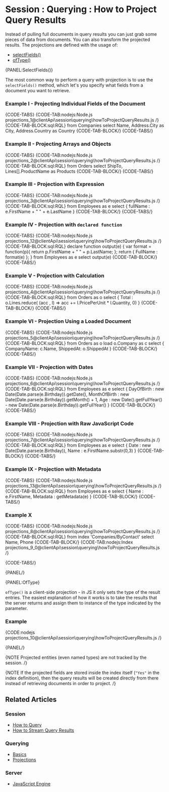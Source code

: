 # Session : Querying : How to Project Query Results

Instead of pulling full documents in query results you can just grab some pieces of data from documents. You can also transform the projected
results. The projections are defined with the usage of:

- [selectFields()](../../../client-api/session/querying/how-to-project-query-results#selectfields)
- [ofType()](../../../client-api/session/querying/how-to-project-query-results#oftype)

{PANEL:SelectFields()}

The most common way to perform a query with projection is to use the `selectFields()` method, which let's you specify what fields from a document you want to retrieve.

### Example I - Projecting Individual Fields of the Document

{CODE-TABS}
{CODE-TAB:nodejs:Node.js projections_1@clientApi\session\querying\howToProjectQueryResults.js /}
{CODE-TAB-BLOCK:sql:RQL}
from Companies
select Name, Address.City as City, Address.Country as Country
{CODE-TAB-BLOCK/}
{CODE-TABS/}

### Example II - Projecting Arrays and Objects

{CODE-TABS}
{CODE-TAB:nodejs:Node.js projections_2@clientApi\session\querying\howToProjectQueryResults.js /}
{CODE-TAB-BLOCK:sql:RQL}
from Orders
select ShipTo, Lines[].ProductName as Products
{CODE-TAB-BLOCK/}
{CODE-TABS/}

### Example III - Projection with Expression

{CODE-TABS}
{CODE-TAB:nodejs:Node.js projections_3@clientApi\session\querying\howToProjectQueryResults.js /}
{CODE-TAB-BLOCK:sql:RQL}
from Employees as e
select {
    fullName : e.FirstName + " " + e.LastName
}
{CODE-TAB-BLOCK/}
{CODE-TABS/}

### Example IV - Projection with `declared function`

{CODE-TABS}
{CODE-TAB:nodejs:Node.js projections_12@clientApi\session\querying\howToProjectQueryResults.js /}
{CODE-TAB-BLOCK:sql:RQL}
declare function output(e) {
	var format = function(p){ return p.FirstName + " " + p.LastName; };
	return { FullName : format(e) };
}
from Employees as e select output(e)
{CODE-TAB-BLOCK/}
{CODE-TABS/}

### Example V - Projection with Calculation

{CODE-TABS}
{CODE-TAB:nodejs:Node.js projections_4@clientApi\session\querying\howToProjectQueryResults.js /}
{CODE-TAB-BLOCK:sql:RQL}
from Orders as o
select {
    Total : o.Lines.reduce(
        (acc , l) => acc += l.PricePerUnit * l.Quantity, 0)
}
{CODE-TAB-BLOCK/}
{CODE-TABS/}

### Example VI - Projection Using a Loaded Document

{CODE-TABS}
{CODE-TAB:nodejs:Node.js projections_5@clientApi\session\querying\howToProjectQueryResults.js /}
{CODE-TAB-BLOCK:sql:RQL}
from Orders as o
load o.Company as c
select {
	CompanyName: c.Name,
	ShippedAt: o.ShippedAt
}
{CODE-TAB-BLOCK/}
{CODE-TABS/}

### Example VII - Projection with Dates

{CODE-TABS}
{CODE-TAB:nodejs:Node.js projections_6@clientApi\session\querying\howToProjectQueryResults.js /}
{CODE-TAB-BLOCK:sql:RQL}
from Employees as e 
select { 
    DayOfBirth : new Date(Date.parse(e.Birthday)).getDate(), 
    MonthOfBirth : new Date(Date.parse(e.Birthday)).getMonth() + 1,
    Age : new Date().getFullYear() - new Date(Date.parse(e.Birthday)).getFullYear() 
}
{CODE-TAB-BLOCK/}
{CODE-TABS/}

### Example VIII - Projection with Raw JavaScript Code

{CODE-TABS}
{CODE-TAB:nodejs:Node.js projections_7@clientApi\session\querying\howToProjectQueryResults.js /}
{CODE-TAB-BLOCK:sql:RQL}
from Employees as e 
select {
    Date : new Date(Date.parse(e.Birthday)), 
    Name : e.FirstName.substr(0,3)
}
{CODE-TAB-BLOCK/}
{CODE-TABS/}

### Example IX - Projection with Metadata

{CODE-TABS}
{CODE-TAB:nodejs:Node.js projections_13@clientApi\session\querying\howToProjectQueryResults.js /}
{CODE-TAB-BLOCK:sql:RQL}
from Employees as e 
select {
     Name : e.FirstName, 
     Metadata : getMetadata(e)
}
{CODE-TAB-BLOCK/}
{CODE-TABS/}

### Example X

{CODE-TABS}
{CODE-TAB:nodejs:Node.js projections_8@clientApi\session\querying\howToProjectQueryResults.js /}
{CODE-TAB-BLOCK:sql:RQL}
from index 'Companies/ByContact' 
select Name, Phone
{CODE-TAB-BLOCK/}
{CODE-TAB:nodejs:Index projections_9_0@clientApi\session\querying\howToProjectQueryResults.js /}

{CODE-TABS/}

{PANEL/}

{PANEL:OfType}

`ofType()` is a client-side projection - in JS it only sets the type of the result entries. The easiest explanation of how it works is to take the results that the server returns and assign them to instance of the type indicated by the parameter.

### Example

{CODE:nodejs projections_10@clientApi\session\querying\howToProjectQueryResults.js /}

{PANEL/}

{NOTE Projected entities (even named types) are not tracked by the session. /}

{NOTE If the projected fields are stored inside the index itself (`"Yes"` in the index definition), then the query results will be created directly from there instead of retrieving documents in order to project. /}

## Related Articles

### Session

- [How to Query](../../../client-api/session/querying/how-to-query)
- [How to Stream Query Results](../../../client-api/session/querying/how-to-stream-query-results)

### Querying

- [Basics](../../../indexes/querying/basics)
- [Projections](../../../indexes/querying/projections)

### Server

- [JavaScript Engine](../../../server/kb.jsscript-engine)  
